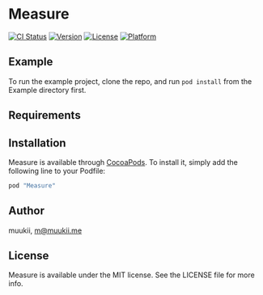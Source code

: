 # Measure

[![CI Status](http://img.shields.io/travis/muukii/Measure.svg?style=flat)](https://travis-ci.org/muukii/Measure)
[![Version](https://img.shields.io/cocoapods/v/Measure.svg?style=flat)](http://cocoapods.org/pods/Measure)
[![License](https://img.shields.io/cocoapods/l/Measure.svg?style=flat)](http://cocoapods.org/pods/Measure)
[![Platform](https://img.shields.io/cocoapods/p/Measure.svg?style=flat)](http://cocoapods.org/pods/Measure)

## Example

To run the example project, clone the repo, and run `pod install` from the Example directory first.

## Requirements

## Installation

Measure is available through [CocoaPods](http://cocoapods.org). To install
it, simply add the following line to your Podfile:

```ruby
pod "Measure"
```

## Author

muukii, m@muukii.me

## License

Measure is available under the MIT license. See the LICENSE file for more info.
